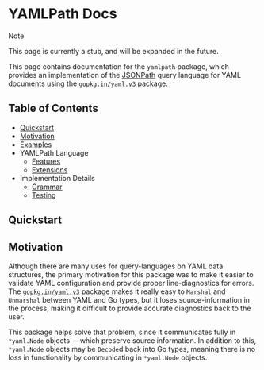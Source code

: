 # YAMLPath Docs

> [!NOTE]
> This page is currently a stub, and will be expanded in the future.

This page contains documentation for the `yamlpath` package, which provides an
implementation of the [JSONPath] query language for YAML documents using the
[`gopkg.in/yaml.v3`] package.

[JSONPath]: https://goessner.net/articles/JsonPath/
[`gopkg.in/yaml.v3`]: https://gopkg.in/yaml.v3

## Table of Contents

* [Quickstart](#quickstart)
* [Motivation](#motivation)
* [Examples](../examples/)
* YAMLPath Language
  * [Features](./features.md)
  * [Extensions](./extensions.md)
* Implementation Details
  * [Grammar](../data/yamlpath.g4)
  * [Testing](../test/)

## Quickstart


## Motivation

Although there are many uses for query-languages on YAML data structures, the
primary motivation for this package was to make it easier to validate YAML
configuration and provide proper line-diagnostics for errors. The
[`gopkg.in/yaml.v3`] package makes it really easy to `Marshal` and `Unmarshal`
between YAML and Go types, but it loses source-information in the process,
making it difficult to provide accurate diagnostics back to the user.

This package helps solve that problem, since it communicates fully in
`*yaml.Node` objects -- which preserve source information. In addition to this,
`*yaml.Node` objects may be `Decode`d back into Go types, meaning there is no
loss in functionality by communicating in `*yaml.Node` objects.
